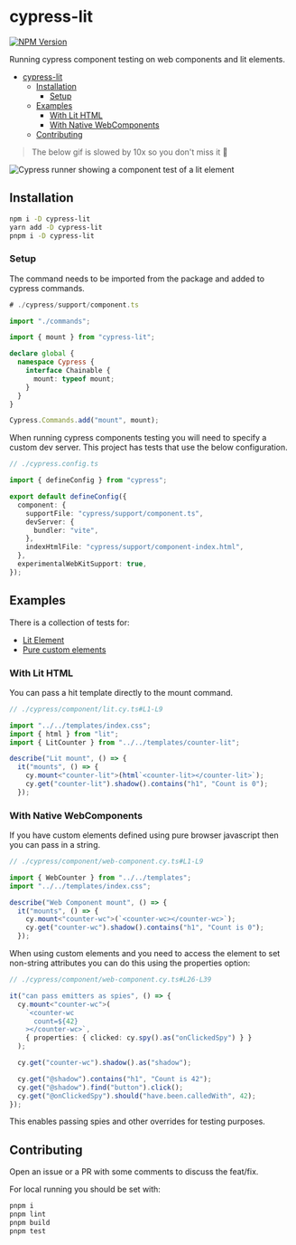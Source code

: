 # cypress-lit

[![NPM Version](https://img.shields.io/npm/v/cypress-lit.svg?style=for-the-badge&labelColor=000000)](https://www.npmjs.com/package/cypress-lit)

Running cypress component testing on web components and lit elements.

- [cypress-lit](#cypress-lit)
  - [Installation](#installation)
    - [Setup](#setup)
  - [Examples](#examples)
    - [With Lit HTML](#with-lit-html)
    - [With Native WebComponents](#with-native-webcomponents)
  - [Contributing](#contributing)

> The below gif is slowed by 10x so you don't miss it 🐢

![Cypress runner showing a component test of a lit element](https://user-images.githubusercontent.com/30017294/201855728-a49d5fef-06f7-4c2c-a0d7-f6027e0135d4.gif)

## Installation

```bash
npm i -D cypress-lit
yarn add -D cypress-lit
pnpm i -D cypress-lit
```

### Setup

The command needs to be imported from the package and added to cypress commands.

```ts
# ./cypress/support/component.ts

import "./commands";

import { mount } from "cypress-lit";

declare global {
  namespace Cypress {
    interface Chainable {
      mount: typeof mount;
    }
  }
}

Cypress.Commands.add("mount", mount);
```

When running cypress components testing you will need to specify a custom dev server. This project has tests that use the below configuration.

```ts
// ./cypress.config.ts

import { defineConfig } from "cypress";

export default defineConfig({
  component: {
    supportFile: "cypress/support/component.ts",
    devServer: {
      bundler: "vite",
    },
    indexHtmlFile: "cypress/support/component-index.html",
  },
  experimentalWebKitSupport: true,
});
```

## Examples

There is a collection of tests for:

- [Lit Element](./cypress/component/lit.cy.ts)
- [Pure custom elements](./cypress/component/web-component.cy.ts)

### With Lit HTML

You can pass a hit template directly to the mount command.

```ts
// ./cypress/component/lit.cy.ts#L1-L9

import "../../templates/index.css";
import { html } from "lit";
import { LitCounter } from "../../templates/counter-lit";

describe("Lit mount", () => {
  it("mounts", () => {
    cy.mount<"counter-lit">(html`<counter-lit></counter-lit>`);
    cy.get("counter-lit").shadow().contains("h1", "Count is 0");
  });
```

### With Native WebComponents

If you have custom elements defined using pure browser javascript then you can pass in a string.

```ts
// ./cypress/component/web-component.cy.ts#L1-L9

import { WebCounter } from "../../templates";
import "../../templates/index.css";

describe("Web Component mount", () => {
  it("mounts", () => {
    cy.mount<"counter-wc">(`<counter-wc></counter-wc>`);
    cy.get("counter-wc").shadow().contains("h1", "Count is 0");
  });

```

When using custom elements and you need to access the element to set non-string attributes you can do this using the properties option:

```ts
// ./cypress/component/web-component.cy.ts#L26-L39

it("can pass emitters as spies", () => {
  cy.mount<"counter-wc">(
    `<counter-wc
      count=${42}
    ></counter-wc>`,
    { properties: { clicked: cy.spy().as("onClickedSpy") } }
  );

  cy.get("counter-wc").shadow().as("shadow");

  cy.get("@shadow").contains("h1", "Count is 42");
  cy.get("@shadow").find("button").click();
  cy.get("@onClickedSpy").should("have.been.calledWith", 42);
});
```

This enables passing spies and other overrides for testing purposes.

## Contributing

Open an issue or a PR with some comments to discuss the feat/fix.

For local running you should be set with:

```bash
pnpm i
pnpm lint
pnpm build
pnpm test
```
